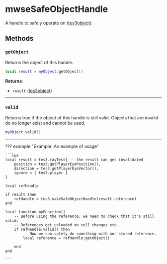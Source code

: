 <!---
	This file is autogenerated. Do not edit this file manually. Your changes will be ignored.
	More information: https://github.com/MWSE/MWSE/tree/master/docs
-->

# mwseSafeObjectHandle

A handle to safely operate on ([tes3object](https://mwse.github.io/MWSE/types/tes3object/)).

## Methods

### `getObject`

Returns the object of this handle.

```lua
local result = myObject:getObject()
```

**Returns**:

* `result` ([tes3object](../../types/tes3object))

***

### `valid`

Returns true if the object of this handle is still valid. Objects that are invalid do no longer exist and cannot be used.

```lua
myObject:valid()
```

***

??? example "Example: An example of usage"

	```lua
	local result = tes3.rayTest{ -- the result can get invalidated
		position = tes3.getPlayerEyePosition(),
		direction = tes3.getPlayerEyeVector(),
		ignore = { tes3.player }
	}
	
	local refHandle
	
	if result then
		refHandle = tes3.makeSafeObjectHandle(result.reference)
	end
	
	local function myFunction()
		-- Before using the reference, we need to check that it's still valid.
		-- References get unloaded on cell changes etc.
		if refHandle:valid() then
			-- Now we can safely do something with our stored reference.
			local reference = refHandle:getObject()
	
		end
	end

	```

